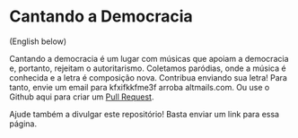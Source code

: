 # Cantando a Democracia
(English below)

Cantando a democracia é um lugar com músicas que apoiam a democracia e, portanto, rejeitam o autoritarismo.
Coletamos paródias, onde a música é conhecida e a letra é composição nova.
Contribua enviando sua letra! Para tanto, envie um email para kfxifkkfme3f arroba altmails.com. Ou use o Github aqui para criar um [Pull Request](https://docs.github.com/en/pull-requests/collaborating-with-pull-requests/proposing-changes-to-your-work-with-pull-requests/creating-a-pull-request).

Ajude também a divulgar este repositório! Basta enviar um link para essa página.

